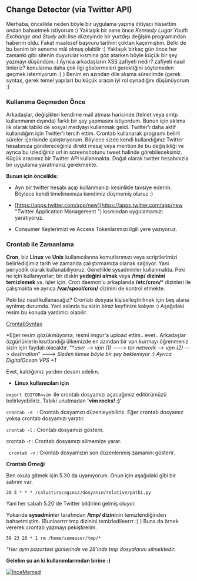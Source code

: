 

## Change Detector (via Twitter API) 


Merhaba, öncelikle neden böyle bir uygulama yapma ihtiyacı hissettim ondan bahsetmek istiyorum :) Yaklaşık bir sene önce *Kennedy Lugar Youth Exchange and Study* adlı lise düzeyinde bir yurtdışı değişim programından haberim oldu. Fakat maalesef başvuru tarihini çoktan kaçırmıştım. Belki de bu benim bir seneme mâl olmuş olabilir :) Yaklaşık birkaç gün önce her zamanki gibi sitenin duyurular kısmına göz atarken böyle küçük bir şey yazmayı düşündüm. ( Ayrıca arkadaşların XSS zafiyeti nedir? zafiyeti nasıl önleriz? konularına daha çok ilgi göstermeleri gerektiğini söylemeden geçmek istemiyorum :) )  Benim en azından dile alışma sürecimde (gerek syntax, gerek temel yapılar) bu küçük aracın iyi rol oynadığını düşünüyorum :)
  
### Kullanıma Geçmeden Önce ###

Arkadaşlar, değişikleri kendime mail atması haricinde   (telnet veya smtp kullanmanın dışında) farklı bir şey yapmasını istiyordum. Bunun için aklıma ilk olarak tabiki de sosyal medyayı kullanmak geldi.  Twitter'ı  daha aktif kullandığım için Twitter'ı tercih ettim. Crontab kullanarak programı belirli süreler içerisinde çalıştırıyorum. Böylece sizde kendi kullandığınız Twitter hesabınıza göndereceğiniz direkt mesaj veya mention ile bu değişikliği ve ayrıca bu izlediğiniz url in screenshotunu tweet halinde görebileceksiniz. Küçük aracımız bir Twitter API kullanmakta. Doğal olarak twitter hesabınızla bir uygulama yaratmanız gerekmekte. 

**Bunun için öncelikle:**

- Ayrı bir twitter hesabı açıp kullanmanızı kesinlikle tavsiye ederim. Böylece kendi timelineımıza kendimiz düşmemiş oluruz :)

- [https://apps.twitter.com/app/new](https://apps.twitter.com/app/new "Twitter Application Management ") kısmından uygulamamızı yaratıyoruz.

- Consumer Keylerimizi ve Access Tokenlarımızı ilgili yere yazıyoruz. 


### Crontab ile Zamanlama ###



**Cron**, biz **Linux** ve **Unix** kullanıcılarına komutlarımızı veya scriptlerimizi belirlediğimiz tarih ve zamanda çalıştırmamıza olanak sağlıyor. Yani periyodik olarak kullanabiliyoruz. Genellikle sysadminler kullanmakta. Peki ne için kullanıyorlar; bir diskin **yedeğini almak** veya **/tmp/ dizinini temizlemek** vs. işler için. Cron daemon'u arkaplanda **/etc/cron/*** dizinleri ile çalışmakta ve ayrıca **/var/spool/cron/** dizinini de kontrol etmekte. 

Peki biz nasıl kullanacağız? Crontab dosyası kişiselleştirilmek için beş alana ayrılmış durumda. Yani aslında bu sizin biraz keyfinize kalıyor :) Aşağıdaki resim bu konuda yardımcı olabilir.

[CrontabSyntax](http://i.imgur.com/68YFfrW.png)

*Eğer resim gözükmüyorsa; resmi imgur'a upload ettim.. evet.. Arkadaşlar özgürlüklerin kısıtlandığı ülkemizde en azından bir vpn kurmayı öğrenmeniz sizin için faydalı olacaktır. "**user --> vpn (1) ---> tor network --> vpn (2) --> destination*"  ---> *Sizden kimse böyle bir şey beklemiyor :)* *Ayrıca DigitalOcean VPS +1*

Evet, kaldığımız yerden devam edelim.
	
- **Linux kullanıcıları için**

`export EDITOR=vim`
:ile crontab dosyamızı açacağımız editörümüzü belirleyebiliriz. Tabiki unutmadan **'vim rocks! :)'**
    
`crontab -e `
: Crontab dosyamızı düzenleyebiliriz. Eğer crontab dosyamız yoksa crontab dosyamızı yaratır.

`crontab -l`
: Crontab dosyamızı gösterir.

crontab -r
: Crontab dosyamızı silmemize yarar.

   ` crontab -v`
: Crontab dosyamızın son düzenlenmiş zamanını gösterir.

**Crontab Örneği**

Ben okula gitmek için 5.30 da uyanıyorum. Onun için aşağıdaki gibi bir satırım var.


    20 5 * * * /calıstıracagınız/dosyanın/relative/pathi.py
 Yani her sabah 5.20 de Twitter bildirimi gelmiş oluyor.

Yukarıda **sysadmin**ler tarafından **/tmp/ dizini**nin temizlendiğinden bahsetmiştim. (Bunlaarrrr tmp dizinini temizledileerrr :) ) Buna da örnek vererek crontab yazmayı pekiştirelim.

    59 23 28 * 1 rm /home/someuser/tmp/*

*"Her ayın pazartesi günlerinde ve 28'inde tmp dosyalarını silmektedir.*



**Gelelim şu an ki kullanımlarımdan birine :)**

[![İnceMemed](http://i.hizliresim.com/0D0q5R.png)](http://hizliresim.com/0D0q5R)



 
